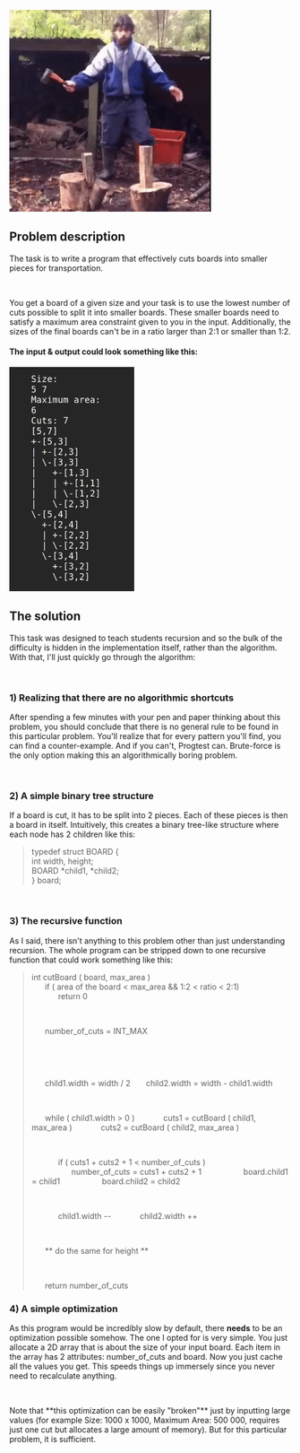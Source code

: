 ![Get your axes out](https://raw.githubusercontent.com/JaroslavUrbann/blog/master/assets/images/chopping_wood.gif)
## Problem description
The task is to write a program that effectively cuts boards into smaller pieces for transportation.
<p>&nbsp;</p>

You get a board of a given size and your task is to use the lowest number of cuts possible to split it into smaller boards. These smaller boards need to satisfy a maximum area constraint given to you in the input. Additionally, the sizes of the final boards can't be in a ratio larger than 2:1 or smaller than 1:2.

#### The input & output could look something like this:
<img src="https://raw.githubusercontent.com/JaroslavUrbann/blog/master/assets/images/Selection_029.png" alt="An example input" height="400"/>
 

## The solution

This task was designed to teach students recursion and so the bulk of the difficulty is hidden in the implementation itself, rather than the algorithm. With that, I'll just quickly go through the algorithm:
<p>&nbsp;</p>

### 1) Realizing that there are no algorithmic shortcuts
After spending a few minutes with your pen and paper thinking about this problem, you should conclude that there is no general rule to be found in this particular problem. You'll realize that for every pattern you'll find, you can find a counter-example. And if you can't, Progtest can.
Brute-force is the only option making this an algorithmically boring problem.
<p>&nbsp;</p>

### 2) A simple binary tree structure
If a board is cut, it has to be split into 2 pieces. Each of these pieces is then a board in itself. Intuitively, this creates a binary tree-like structure where each node has 2 children like this:
>typedef struct BOARD {  
>int width, height;  
>BOARD *child1, *child2;  
>} board;  
<p>&nbsp;</p>

### 3) The recursive function
As I said, there isn't anything to this problem other than just understanding recursion. The whole program can be stripped down to one recursive function that could work something like this:


>int cutBoard ( board, max_area )  
>&nbsp;&nbsp;&nbsp;&nbsp;&nbsp;&nbsp;if ( area of the board < max_area && 1:2 < ratio < 2:1)  
>&nbsp;&nbsp;&nbsp;&nbsp;&nbsp;&nbsp;&nbsp;&nbsp;&nbsp;&nbsp;&nbsp;&nbsp;return 0  
><p>&nbsp;</p>
>&nbsp;&nbsp;&nbsp;&nbsp;&nbsp;&nbsp;number_of_cuts = INT_MAX  
><p>&nbsp;</p>
><p>&nbsp;</p>
>&nbsp;&nbsp;&nbsp;&nbsp;&nbsp;&nbsp;child1.width = width / 2  
>&nbsp;&nbsp;&nbsp;&nbsp;&nbsp;&nbsp;child2.width = width - child1.width  
><p>&nbsp;</p>
>&nbsp;&nbsp;&nbsp;&nbsp;&nbsp;&nbsp;while ( child1.width > 0 )  
>&nbsp;&nbsp;&nbsp;&nbsp;&nbsp;&nbsp;&nbsp;&nbsp;&nbsp;&nbsp;&nbsp;&nbsp;cuts1 = cutBoard ( child1, max_area )  
>&nbsp;&nbsp;&nbsp;&nbsp;&nbsp;&nbsp;&nbsp;&nbsp;&nbsp;&nbsp;&nbsp;&nbsp;cuts2 = cutBoard ( child2, max_area )  
><p>&nbsp;</p>
>&nbsp;&nbsp;&nbsp;&nbsp;&nbsp;&nbsp;&nbsp;&nbsp;&nbsp;&nbsp;&nbsp;&nbsp;if ( cuts1 + cuts2 + 1 < number_of_cuts )  
>&nbsp;&nbsp;&nbsp;&nbsp;&nbsp;&nbsp;&nbsp;&nbsp;&nbsp;&nbsp;&nbsp;&nbsp;&nbsp;&nbsp;&nbsp;&nbsp;&nbsp;&nbsp;number_of_cuts = cuts1 + cuts2 + 1  
>&nbsp;&nbsp;&nbsp;&nbsp;&nbsp;&nbsp;&nbsp;&nbsp;&nbsp;&nbsp;&nbsp;&nbsp;&nbsp;&nbsp;&nbsp;&nbsp;&nbsp;&nbsp;board.child1 = child1  
>&nbsp;&nbsp;&nbsp;&nbsp;&nbsp;&nbsp;&nbsp;&nbsp;&nbsp;&nbsp;&nbsp;&nbsp;&nbsp;&nbsp;&nbsp;&nbsp;&nbsp;&nbsp;board.child2 = child2  
><p>&nbsp;</p>
>&nbsp;&nbsp;&nbsp;&nbsp;&nbsp;&nbsp;&nbsp;&nbsp;&nbsp;&nbsp;&nbsp;&nbsp;child1.width --   
>&nbsp;&nbsp;&nbsp;&nbsp;&nbsp;&nbsp;&nbsp;&nbsp;&nbsp;&nbsp;&nbsp;&nbsp;child2.width ++  
><p>&nbsp;</p>
>&nbsp;&nbsp;&nbsp;&nbsp;&nbsp;&nbsp;** do the same for height **  
><p>&nbsp;</p>
>&nbsp;&nbsp;&nbsp;&nbsp;&nbsp;&nbsp;return number_of_cuts  


### 4) A simple optimization
As this program would be incredibly slow by default, there **needs** to be an optimization possible somehow.
The one I opted for is very simple. You just allocate a 2D array that is about the size of your input board. Each item in the array has 2 attributes: number_of_cuts and board.
Now you just cache all the values you get. This speeds things up immersely since you never need to recalculate anything.
<p>&nbsp;</p>
Note that **this optimization can be easily "broken"** just by inputting large values (for example Size: 1000 x 1000, Maximum Area: 500 000, requires just one cut but allocates a large amount of memory). But for this particular problem, it is sufficient.
